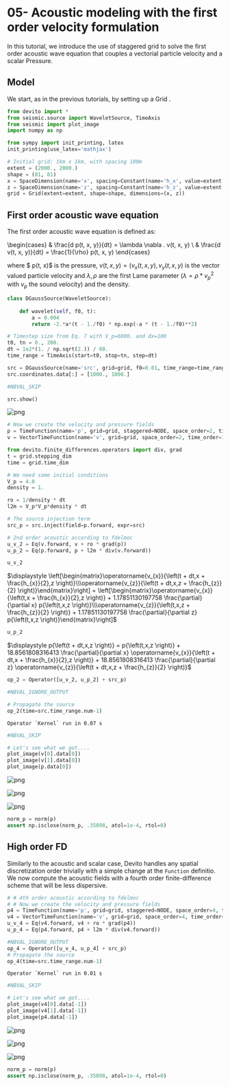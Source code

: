 # 05- Acoustic modeling with the first order velocity formulation


In this tutorial, we introduce the use of staggered grid to solve the first order acoustic wave equation that couples a vectorial particle velocity and a scalar Pressure.


## Model

We start, as in the previous tutorials, by setting up a Grid .


```python
from devito import *
from seismic.source import WaveletSource, TimeAxis
from seismic import plot_image
import numpy as np

from sympy import init_printing, latex
init_printing(use_latex='mathjax')
```


```python
# Initial grid: 1km x 1km, with spacing 100m
extent = (2000., 2000.)
shape = (81, 81)
x = SpaceDimension(name='x', spacing=Constant(name='h_x', value=extent[0]/(shape[0]-1)))
z = SpaceDimension(name='z', spacing=Constant(name='h_z', value=extent[1]/(shape[1]-1)))
grid = Grid(extent=extent, shape=shape, dimensions=(x, z))
```

## First order acoustic wave equation

The first order acoustic wave equation is defined as:

\begin{cases}
 & \frac{d p(t, x, y)}{dt}  = \lambda \nabla . v(t, x, y) \\
 & \frac{d v(t, x, y)}{dt} = \frac{1}{\rho} p(t, x, y)
\end{cases}

where $ p(t, x)$ is the pressure, $v(t, x, y) = (v_x(t, x, y), v_y(t, x, y)$ is the vector valued particle velocity and $\lambda, \rho$ are the first Lame parameter ($\lambda = \rho * v_p^2$ with $v_p$ the sound velocity) and the density.




```python
class DGaussSource(WaveletSource):
    
    def wavelet(self, f0, t):
        a = 0.004
        return -2.*a*(t - 1./f0) * np.exp(-a * (t - 1./f0)**2)

# Timestep size from Eq. 7 with V_p=6000. and dx=100
t0, tn = 0., 200.
dt = 1e2*(1. / np.sqrt(2.)) / 60.
time_range = TimeAxis(start=t0, stop=tn, step=dt)

src = DGaussSource(name='src', grid=grid, f0=0.01, time_range=time_range)
src.coordinates.data[:] = [1000., 1000.]
```


```python
#NBVAL_SKIP

src.show()
```


![png](05_staggered_acoustic_files/05_staggered_acoustic_6_0.png)



```python
# Now we create the velocity and pressure fields
p = TimeFunction(name='p', grid=grid, staggered=NODE, space_order=2, time_order=1)
v = VectorTimeFunction(name='v', grid=grid, space_order=2, time_order=1)
```


```python
from devito.finite_differences.operators import div, grad
t = grid.stepping_dim
time = grid.time_dim

# We need some initial conditions
V_p = 4.0
density = 1.

ro = 1/density * dt
l2m = V_p*V_p*density * dt

# The source injection term
src_p = src.inject(field=p.forward, expr=src)

# 2nd order acoustic according to fdelmoc
u_v_2 = Eq(v.forward, v + ro * grad(p))
u_p_2 = Eq(p.forward, p + l2m * div(v.forward))
```


```python
u_v_2
```




$\displaystyle \left[\begin{matrix}\operatorname{v_{x}}{\left(t + dt,x + \frac{h_{x}}{2},z \right)}\\\operatorname{v_{z}}{\left(t + dt,x,z + \frac{h_{z}}{2} \right)}\end{matrix}\right] = \left[\begin{matrix}\operatorname{v_{x}}{\left(t,x + \frac{h_{x}}{2},z \right)} + 1.17851130197758 \frac{\partial}{\partial x} p{\left(t,x,z \right)}\\\operatorname{v_{z}}{\left(t,x,z + \frac{h_{z}}{2} \right)} + 1.17851130197758 \frac{\partial}{\partial z} p{\left(t,x,z \right)}\end{matrix}\right]$




```python
u_p_2
```




$\displaystyle p{\left(t + dt,x,z \right)} = p{\left(t,x,z \right)} + 18.8561808316413 \frac{\partial}{\partial x} \operatorname{v_{x}}{\left(t + dt,x + \frac{h_{x}}{2},z \right)} + 18.8561808316413 \frac{\partial}{\partial z} \operatorname{v_{z}}{\left(t + dt,x,z + \frac{h_{z}}{2} \right)}$




```python
op_2 = Operator([u_v_2, u_p_2] + src_p)
```


```python
#NBVAL_IGNORE_OUTPUT

# Propagate the source
op_2(time=src.time_range.num-1)
```

    Operator `Kernel` run in 0.07 s



```python
#NBVAL_SKIP

# Let's see what we got....
plot_image(v[0].data[0])
plot_image(v[1].data[0])
plot_image(p.data[0])
```


![png](05_staggered_acoustic_files/05_staggered_acoustic_13_0.png)



![png](05_staggered_acoustic_files/05_staggered_acoustic_13_1.png)



![png](05_staggered_acoustic_files/05_staggered_acoustic_13_2.png)



```python
norm_p = norm(p)
assert np.isclose(norm_p, .35098, atol=1e-4, rtol=0)
```

## High order FD

Similarly to the acoustic and scalar case, Devito handles any spatial discretization order trivially with a simple change at the `Function` definitio. We now compute the acoustic fields with a fourth order finite-difference scheme that will be less dispersive.


```python
# # 4th order acoustic according to fdelmoc
# # Now we create the velocity and pressure fields
p4 = TimeFunction(name='p', grid=grid, staggered=NODE, space_order=4, time_order=1)
v4 = VectorTimeFunction(name='v', grid=grid, space_order=4, time_order=1)
u_v_4 = Eq(v4.forward, v4 + ro * grad(p4))
u_p_4 = Eq(p4.forward, p4 + l2m * div(v4.forward))
```


```python
#NBVAL_IGNORE_OUTPUT
op_4 = Operator([u_v_4, u_p_4] + src_p)
# Propagate the source
op_4(time=src.time_range.num-1)
```

    Operator `Kernel` run in 0.01 s



```python
#NBVAL_SKIP

# Let's see what we got....
plot_image(v4[0].data[-1])
plot_image(v4[1].data[-1])
plot_image(p4.data[-1])
```


![png](05_staggered_acoustic_files/05_staggered_acoustic_18_0.png)



![png](05_staggered_acoustic_files/05_staggered_acoustic_18_1.png)



![png](05_staggered_acoustic_files/05_staggered_acoustic_18_2.png)



```python
norm_p = norm(p)
assert np.isclose(norm_p, .35098, atol=1e-4, rtol=0)
```

